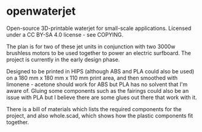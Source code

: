# openwaterjet
Open-source 3D-printable waterjet for small-scale applications. Licensed under a CC BY-SA 4.0 license - see COPYING.

The plan is for two of these jet units in conjunction with two 3000w brushless motors to be used together to power an electric surfboard. The project is currently in the early design phase.

Designed to be printed in HIPS (although ABS and PLA could also be used) on a 180 mm x 180 mm x 110 mm print area, and then smoothed with limonene - acetone should work for ABS but PLA has no solvent that I'm aware of. Gluing some components such as the fairings could also be an issue with PLA but I believe there are some glues out there that work with it.

There is a bill of materials which lists the required components for the project, and also whole.scad, which shows how the plastic components fit together.
